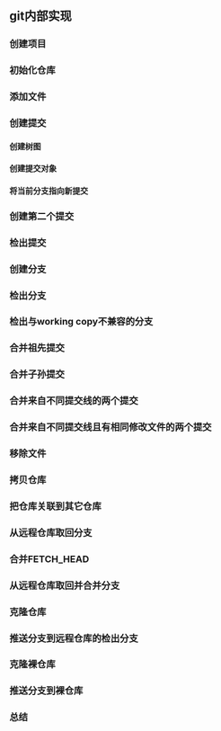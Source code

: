 ## git内部实现

### 创建项目

### 初始化仓库

### 添加文件

### 创建提交

#### 创建树图

#### 创建提交对象

#### 将当前分支指向新提交

### 创建第二个提交

### 检出提交

### 创建分支

### 检出分支

### 检出与working copy不兼容的分支

### 合并祖先提交

### 合并子孙提交

### 合并来自不同提交线的两个提交

### 合并来自不同提交线且有相同修改文件的两个提交

### 移除文件

### 拷贝仓库

### 把仓库关联到其它仓库

### 从远程仓库取回分支

### 合并FETCH_HEAD

### 从远程仓库取回并合并分支

### 克隆仓库

### 推送分支到远程仓库的检出分支

### 克隆裸仓库

### 推送分支到裸仓库

### 总结

